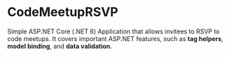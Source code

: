 # CodeMeetupRSVP
Simple ASP.NET Core (.NET 6) Application that allows invitees to RSVP to code meetups. 
It covers important ASP.NET features, such as **tag helpers**, **model binding**, and **data validation**.
